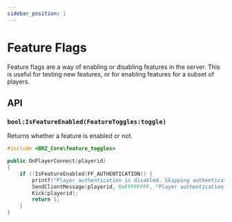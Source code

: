 ```yaml
---
sidebar_position: 1
---
```


# Feature Flags

Feature flags are a way of enabling or disabling features in the server. This is useful for testing new features, or for enabling features for a subset of players.

## API

### `bool:IsFeatureEnabled(FeatureToggles:toggle)`
Returns whether a feature is enabled or not.

```cpp
#include <BRZ_Core\feature_toggles>

public OnPlayerConnect(playerid)
{
	if (!IsFeatureEnabled(FF_AUTHENTICATION)) {
		printf("Player authentication is disabled. Skipping authentication for player %d", playerid);
		SendClientMessage(playerid, 0xFFFFFFFF, "Player authentication is disabled. Please try again later.");
		Kick(playerid);
		return 1;
	}
}
```